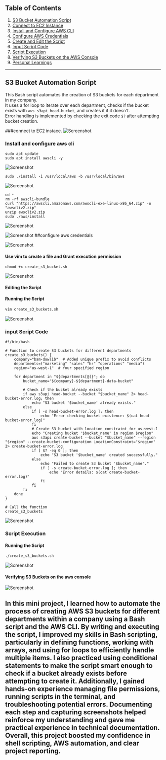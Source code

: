 ## Table of Contents

1. [S3 Bucket Automation Script](#s3-bucket-automation-script)
2. [Connect to EC2 Instance](#connect-to-ec2-instace)
3. [Install and Configure AWS CLI](#install-and-configure-aws-cli)
4. [Configure AWS Credentials](#configure-aws-credentials)
5. [Create and Edit the Script](#use-vim-to-create-a-file-and-grant-execution-permission)
6. [Input Script Code](#input-script-code)
7. [Script Execution](#script-execution)
8. [Verifying S3 Buckets on the AWS Console](#verifying-s3-buckets-on-the-aws-console)
9. [Personal Learnings](#in-this-mini-project-i-learned-how-to-automate-the-process-of-creating-aws-s3-buckets-for-different-departments-within-a-company-using-a-bash-script-and-the-aws-cli-by-writing-and-executing-the-sc)

---

## S3 Bucket Automation Script

This Bash script automates the creation of S3 buckets for each department in my company.  
It uses a for loop to iterate over each department, checks if the bucket exists with `aws s3api head-bucket`, and creates it if it doesn't.  
Error handling is implemented by checking the exit code `$?` after attempting bucket creation.

###connect to EC2 instace.
![Screenshot](upperssh.png)

### Install and configure aws cli
```
sudo apt update
sudo apt install awscli -y
```
![Screenshot](uppinstall.png)

```
sudo ./install -i /usr/local/aws -b /usr/local/bin/aws
```

![Screenshot](upperaws.png)
```
cd ~
rm -rf awscli-bundle
curl "https://awscli.amazonaws.com/awscli-exe-linux-x86_64.zip" -o "awscliv2.zip"
unzip awscliv2.zip
sudo ./aws/install
```
![Screenshot](uppercurl.png)

![Screenshot](upperunzip.png)
##configure aws credentials

![Screenshot](awsconfig.png)

#### Use vim to create a file and Grant execution permission
```
chmod +x create_s3_bucket.sh
```
![Screenshot](upper5.png)

#### Editing the Script
#### Running the Script
```bash
vim create_s3_buckets.sh
```
![Screenshot](upper4.png)

### input Script Code

```
#!/bin/bash

# Function to create S3 buckets for different departments
create_s3_buckets() {
    company="bam-dowlib"  # Added unique prefix to avoid conflicts
    departments=("marketing" "sales" "hr" "operations" "media")
    region="us-west-1"  # Your specified region

    for department in "${departments[@]}"; do
        bucket_name="${company}-${department}-data-bucket"

        # Check if the bucket already exists
        if aws s3api head-bucket --bucket "$bucket_name" 2> head-bucket-error.log; then
            echo "S3 bucket '$bucket_name' already exists."
        else
            if [ -s head-bucket-error.log ]; then
                echo "Error checking bucket existence: $(cat head-bucket-error.log)"
            fi
            # Create S3 bucket with location constraint for us-west-1
            echo "Creating bucket '$bucket_name' in region $region"
            aws s3api create-bucket --bucket "$bucket_name" --region "$region" --create-bucket-configuration LocationConstraint="$region" 2> create-bucket-error.log
            if [ $? -eq 0 ]; then
                echo "S3 bucket '$bucket_name' created successfully."
            else
                echo "Failed to create S3 bucket '$bucket_name'."
                if [ -s create-bucket-error.log ]; then
                    echo "Error details: $(cat create-bucket-error.log)"
                fi
            fi
        fi
    done
}

# Call the function
create_s3_buckets

```
![Screenshot](upperscript.png)

### Script Execution
#### Running the Script
```bash
./create_s3_buckets.sh
```
![Screenshot](upper4.png)

#### Verifying S3 Buckets on the aws console

![Screenshot](psg.png)

## In this mini project, I learned how to automate the process of creating AWS S3 buckets for different departments within a company using a Bash script and the AWS CLI. By writing and executing the script, I improved my skills in Bash scripting, particularly in defining functions, working with arrays, and using for loops to efficiently handle multiple items. I also practiced using conditional statements to make the script smart enough to check if a bucket already exists before attempting to create it. Additionally, I gained hands-on experience managing file permissions, running scripts in the terminal, and troubleshooting potential errors. Documenting each step and capturing screenshots helped reinforce my understanding and gave me practical experience in technical documentation. Overall, this project boosted my confidence in shell scripting, AWS automation, and clear project reporting.
